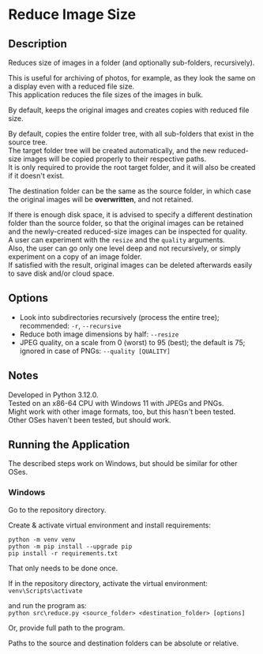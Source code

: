 # Reduce Image Size

## Description
Reduces size of images in a folder (and optionally sub-folders, recursively).

This is useful for archiving of photos, for example, as they look the same on a display even with a reduced file size.  
This application reduces the file sizes of the images in bulk.

By default, keeps the original images and creates copies with reduced file size.

By default, copies the entire folder tree, with all sub-folders that exist in the source tree.  
The target folder tree will be created automatically, and the new reduced-size images will be copied properly to their respective paths.  
It is only required to provide the root target folder, and it will also be created if it doesn't exist.

The destination folder can be the same as the source folder, in which case the original images will be **overwritten**, and not retained.

If there is enough disk space, it is advised to specify a different destination folder than the source folder,
so that the original images can be retained and the newly-created reduced-size images can be inspected for quality.  
A user can experiment with the `resize` and the `quality` arguments.  
Also, the user can go only one level deep and not recursively, or simply experiment on a copy of an image folder.  
If satisfied with the result, original images can be deleted afterwards easily to save disk and/or cloud space.

## Options
- Look into subdirectories recursively (process the entire tree); recommended: `-r`, `--recursive`
- Reduce both image dimensions by half: `--resize`
- JPEG quality, on a scale from 0 (worst) to 95 (best); the default is 75; ignored in case of PNGs: `--quality [QUALITY]`

## Notes
Developed in Python 3.12.0.  
Tested on an x86-64 CPU with Windows 11 with JPEGs and PNGs.  
Might work with other image formats, too, but this hasn't been tested.  
Other OSes haven't been tested, but should work.

## Running the Application
The described steps work on Windows, but should be similar for other OSes.

### Windows
Go to the repository directory.

Create & activate virtual environment and install requirements:  
```commandline
python -m venv venv
python -m pip install --upgrade pip
pip install -r requirements.txt
```
That only needs to be done once.

If in the repository directory, activate the virtual environment:  
`venv\Scripts\activate`

and run the program as:  
`python src\reduce.py <source_folder> <destination_folder> [options]`

Or, provide full path to the program.

Paths to the source and destination folders can be absolute or relative.
